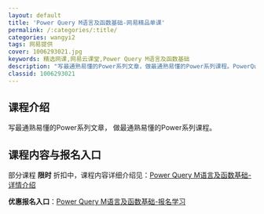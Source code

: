 ```yaml
---
layout: default
title: 'Power Query M语言及函数基础-网易精品单课'
permalink: /:categories/:title/
categories: wangyi2
tags: 网易提供
cover: 1006293021.jpg
keywords: 精选网课,网易云课堂,Power Query M语言及函数基础
description: "写最通熟易懂的Power系列文章，做最通熟易懂的Power系列课程。PowerQueryM语言及函数基础"
classid: 1006293021
---
```


## 课程介绍

写最通熟易懂的Power系列文章，
做最通熟易懂的Power系列课程。

## 课程内容与报名入口

部分课程 **限时** 折扣中，课程内容详细介绍见：[Power Query M语言及函数基础-详情介绍](https://study.163.com/course/introduction/1006293021.htm?share=1&shareId=1025206652&utm_campaign=share&utm_medium=iphoneShare&utm_source=&utm_u=1025206652)

**优惠报名入口**：[Power Query M语言及函数基础-报名学习](https://study.163.com/course/introduction/1006293021.htm?share=1&shareId=1025206652&utm_campaign=share&utm_medium=iphoneShare&utm_source=&utm_u=1025206652)

